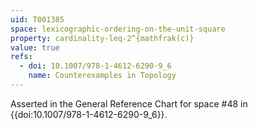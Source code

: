 ```yaml
---
uid: T001385
space: lexicographic-ordering-on-the-unit-square
property: cardinality-leq-2^{mathfrak(c)}
value: true
refs:
  - doi: 10.1007/978-1-4612-6290-9_6
    name: Counterexamples in Topology
---
```

Asserted in the General Reference Chart for space #48 in
{{doi:10.1007/978-1-4612-6290-9_6}}.
